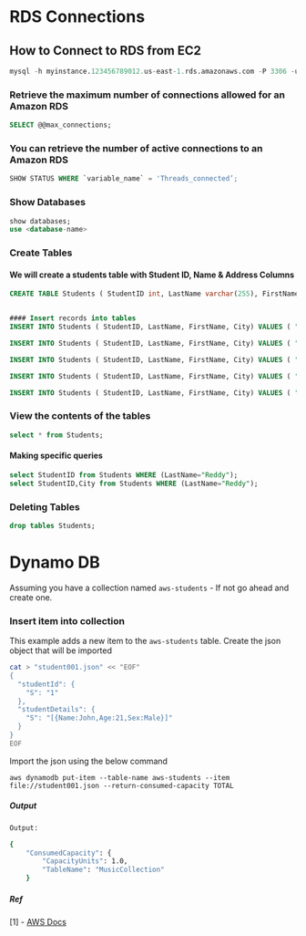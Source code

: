 # RDS Connections

## How to Connect to RDS from EC2
```sql
mysql -h myinstance.123456789012.us-east-1.rds.amazonaws.com -P 3306 -u dbmaster -p
```

### Retrieve the maximum number of connections allowed for an Amazon RDS

```sql
SELECT @@max_connections;
```

### You can retrieve the number of active connections to an Amazon RDS

```sql
SHOW STATUS WHERE `variable_name` = 'Threads_connected’;
```

### Show Databases
```sql
show databases;
use <database-name>
```

### Create Tables

#### We will create a students table with Student ID, Name & Address Columns

```sql
CREATE TABLE Students ( StudentID int, LastName varchar(255), FirstName varchar(255), City varchar(255) );


#### Insert records into tables
INSERT INTO Students ( StudentID, LastName, FirstName, City) VALUES ( "001", "Kumar", "Anil", "Singapore" );

INSERT INTO Students ( StudentID, LastName, FirstName, City) VALUES ( "002", "Reddy", "M", "Hyderabad" );

INSERT INTO Students ( StudentID, LastName, FirstName, City) VALUES ( "003", "Reddy", "N", "Hyderabad" );

INSERT INTO Students ( StudentID, LastName, FirstName, City) VALUES ( "004", "Vel", "D", "Chennai" );

INSERT INTO Students ( StudentID, LastName, FirstName, City) VALUES ( "005", "Student", "Martian", "Mars" );
```

### View the contents of the tables
```sql
select * from Students;
```

#### Making specific queries
```sql
select StudentID from Students WHERE (LastName="Reddy");
select StudentID,City from Students WHERE (LastName="Reddy");
```

### Deleting Tables
```sql
drop tables Students;
```

# Dynamo DB

Assuming you have a collection named `aws-students` - If not go ahead and create one.

### Insert item into collection

This example adds a new item to the `aws-students` table. Create the json object that will be imported

```sh
cat > "student001.json" << "EOF"
{
  "studentId": {
    "S": "1"
  },
  "studentDetails": {
    "S": "[{Name:John,Age:21,Sex:Male}]"
  }
}
EOF
```

Import the json using the below command
```nosql
aws dynamodb put-item --table-name aws-students --item file://student001.json --return-consumed-capacity TOTAL
```
##### Output
```sh
Output:

{
    "ConsumedCapacity": {
        "CapacityUnits": 1.0,
        "TableName": "MusicCollection"
    }
```

##### Ref
[1] - [AWS Docs](http://docs.aws.amazon.com/cli/latest/reference/dynamodb/put-item.html)
